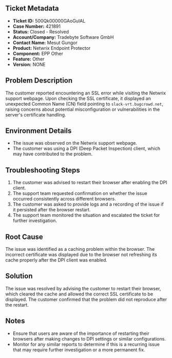 ## Ticket Metadata
- **Ticket ID:** 500Qk00000GAoGuIAL
- **Case Number:** 421891
- **Status:** Closed - Resolved
- **Account/Company:** Tradebyte Software GmbH
- **Contact Name:** Mesut Gungor
- **Product:** Netwrix Endpoint Protector
- **Component:** EPP Other
- **Feature:** Other
- **Version:** NONE

## Problem Description
The customer reported encountering an SSL error while visiting the Netwrix support webpage. Upon checking the SSL certificate, it displayed an unexpected Common Name (CN) field pointing to `slack-vrt.bugcrowd.net`, raising concerns about potential misconfiguration or vulnerabilities in the server's certificate handling.

## Environment Details
- The issue was observed on the Netwrix support webpage.
- The customer was using a DPI (Deep Packet Inspection) client, which may have contributed to the problem.

## Troubleshooting Steps
1. The customer was advised to restart their browser after enabling the DPI client.
2. The support team requested confirmation on whether the issue occurred consistently across different browsers.
3. The customer was asked to provide logs and a recording of the issue if it persisted after the browser restart.
4. The support team monitored the situation and escalated the ticket for further investigation.

## Root Cause
The issue was identified as a caching problem within the browser. The incorrect certificate was displayed due to the browser not refreshing its cache properly after the DPI client was enabled.

## Solution
The issue was resolved by advising the customer to restart their browser, which cleared the cache and allowed the correct SSL certificate to be displayed. The customer confirmed that the problem did not reproduce after the restart.

## Notes
- Ensure that users are aware of the importance of restarting their browsers after making changes to DPI settings or similar configurations.
- Monitor for any similar reports to determine if this is a recurring issue that may require further investigation or a more permanent fix.